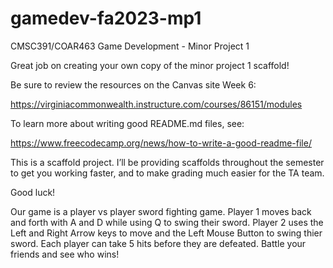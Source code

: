 # gamedev-fa2023-mp1
CMSC391/COAR463 Game Development - Minor Project 1

Great job on creating your own copy of the minor project 1 scaffold!

Be sure to review the resources on the Canvas site Week 6:

<https://virginiacommonwealth.instructure.com/courses/86151/modules>

To learn more about writing good README.md files, see:

<https://www.freecodecamp.org/news/how-to-write-a-good-readme-file/>

This is a scaffold project. I’ll be providing scaffolds throughout the
semester to get you working faster, and to make grading much easier for
the TA team.

Good luck!

Our game is a player vs player sword fighting game. 
Player 1 moves back and forth with A and D while using Q to swing their sword. 
Player 2 uses the Left and Right Arrow keys to move and the Left Mouse Button to swing thier sword.
Each player can take 5 hits before they are defeated.
Battle your friends and see who wins!
